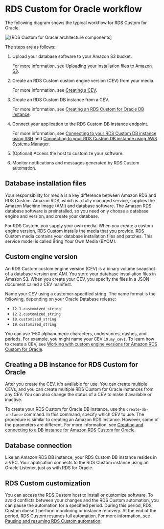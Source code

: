 # RDS Custom for Oracle workflow<a name="custom-concept.workflow"></a>

The following diagram shows the typical workflow for RDS Custom for Oracle\.

![\[RDS Custom for Oracle architecture components\]](http://docs.aws.amazon.com/AmazonRDS/latest/UserGuide/./images/RDS_Custom_architecture_v2.png)

The steps are as follows:

1. Upload your database software to your Amazon S3 bucket\.

   For more information, see [Uploading your installation files to Amazon S3](custom-cev.preparing.md#custom-cev.preparing.s3)\.

1. Create an RDS Custom custom engine version \(CEV\) from your media\.

   For more information, see [Creating a CEV](custom-cev.create.md)\.

1. Create an RDS Custom DB instance from a CEV\.

   For more information, see [Creating an RDS Custom for Oracle DB instance](custom-creating.md#custom-creating.create)\.

1. Connect your application to the RDS Custom DB instance endpoint\.

   For more information, see [Connecting to your RDS Custom DB instance using SSH](custom-creating.md#custom-creating.ssh) and [Connecting to your RDS Custom DB instance using AWS Systems Manager](custom-creating.md#custom-creating.ssm)\.

1. \(Optional\) Access the host to customize your software\.

1. Monitor notifications and messages generated by RDS Custom automation\.

## Database installation files<a name="custom-concept.workflow.db-files"></a>

Your responsibility for media is a key difference between Amazon RDS and RDS Custom\. Amazon RDS, which is a fully managed service, supplies the Amazon Machine Image \(AMI\) and database software\. The Amazon RDS database software is preinstalled, so you need only choose a database engine and version, and create your database\.

For RDS Custom, you supply your own media\. When you create a custom engine version, RDS Custom installs the media that you provide\. RDS Custom media contains your database installation files and patches\. This service model is called Bring Your Own Media \(BYOM\)\.

## Custom engine version<a name="custom-concept.workflow.cev"></a>

An RDS Custom custom engine version \(CEV\) is a binary volume snapshot of a database version and AMI\. You store your database installation files in Amazon S3\. When you create your CEV, you specify the files in a JSON document called a CEV manifest\.

Name your CEV using a customer\-specified string\. The name format is the following, depending on your Oracle Database release:
+ `12.1.customized_string`
+ `12.2.customized_string`
+ `18.customized_string`
+ `19.customized_string`

You can use 1–50 alphanumeric characters, underscores, dashes, and periods\. For example, you might name your CEV `19.my_cev1`\. To learn how to create a CEV, see [Working with custom engine versions for Amazon RDS Custom for Oracle](custom-cev.md)\.

## Creating a DB instance for RDS Custom for Oracle<a name="custom-concept.workflow.instance"></a>

After you create the CEV, it's available for use\. You can create multiple CEVs, and you can create multiple RDS Custom for Oracle instances from any CEV\. You can also change the status of a CEV to make it available or inactive\.

To create your RDS Custom for Oracle DB instance, use the `create-db-instance` command\. In this command, specify which CEV to use\. The procedure is similar to creating an Amazon RDS instance\. However, some of the parameters are different\. For more information, see [Creating and connecting to a DB instance for Amazon RDS Custom for Oracle](custom-creating.md)\.

## Database connection<a name="custom-concept.workflow.db-connection"></a>

Like an Amazon RDS DB instance, your RDS Custom DB instance resides in a VPC\. Your application connects to the RDS Custom instance using an Oracle Listener, just as with RDS for Oracle\.

## RDS Custom customization<a name="custom-concept.workflow.db-customization"></a>

You can access the RDS Custom host to install or customize software\. To avoid conflicts between your changes and the RDS Custom automation, you can pause the automation for a specified period\. During this period, RDS Custom doesn't perform monitoring or instance recovery\. At the end of the period, RDS Custom resumes full automation\. For more information, see [Pausing and resuming RDS Custom automation](custom-managing.md#custom-managing.pausing)\.